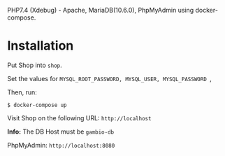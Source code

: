 PHP7.4 (Xdebug) - Apache, MariaDB(10.6.0), PhpMyAdmin using docker-compose.

# Installation

Put Shop into `shop`.

Set the values for `MYSQL_ROOT_PASSWORD, MYSQL_USER, MYSQL_PASSWORD `,

Then, run:

`$ docker-compose up`

Visit Shop on the following URL: `http://localhost`

**Info:** The DB Host must be `gambio-db`

PhpMyAdmin: `http://localhost:8080`





